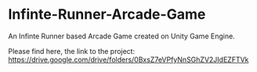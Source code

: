 # Infinte-Runner-Arcade-Game
An Infinte Runner based Arcade Game created on Unity Game Engine.

Please find here, the link to the project:
https://drive.google.com/drive/folders/0BxsZ7eVPfyNnSGhZV2JIdEZFTVk
